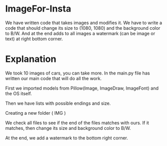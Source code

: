# ImageFor-Insta
We have written code that takes images and modifies it. We have to write a code that should change its size to (1080, 1080) and the background color to B/W. And at the end adds to all images a watermark (can be image or text) at right bottom corner.
# Explanation
We took 10 images of cars, you can take more. In the main.py file has written our main code that will do all the work.

First we imported models from Pillow(Image, ImageDraw, ImageFont) and the OS itself.

Then we have lists with possible endings and size.

Creating a new folder ( IMG )

We check all files to see if the end of the files matches with ours. If it matches, then change its size and background color to B/W.

At the end, we add a watermark to the bottom right corner.
